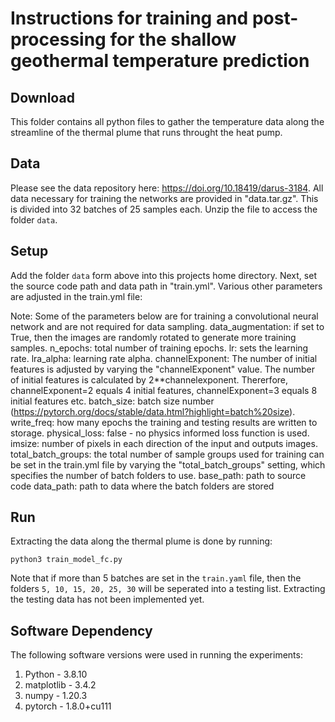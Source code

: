 # Instructions for training and post-processing for the shallow geothermal temperature prediction

## Download

This folder contains all python files to gather the temperature data along the streamline of the thermal plume that runs throught the heat pump.  

## Data

Please see the data repository here: https://doi.org/10.18419/darus-3184. 
All data necessary for training the networks are provided in "data.tar.gz". This is divided into 32 batches of 25 samples each. Unzip the file to access the folder `data`.

## Setup

Add the folder `data` form above into this projects home directory. Next, set the source code path and data path in "train.yml". Various other parameters are adjusted in the train.yml file:

Note: Some of the parameters below are for training a convolutional neural network and are not required for data sampling. 
data_augmentation: if set to True, then the images are randomly rotated to generate more training samples.
n_epochs: total number of training epochs.
lr: sets the learning rate.
lra_alpha: learning rate alpha.
channelExponent: The number of initial features is adjusted by varying the "channelExponent" value. The number of initial features is calculated by 2**channelexponent. Thererfore, channelExponent=2 equals 4 initial features, channelExponent=3 equals 8 initial features etc.
batch_size: batch size number (https://pytorch.org/docs/stable/data.html?highlight=batch%20size).
write_freq: how many epochs the training and testing results are written to storage.
physical_loss: false - no physics informed loss function is used.
imsize: number of pixels in each direction of the input and outputs images.
total_batch_groups: the total number of sample groups used for training can be set in the train.yml file by varying the "total_batch_groups" setting, which specifies the number of batch folders to use. 
base_path: path to source code
data_path: path to data where the batch folders are stored


## Run

Extracting the data along the thermal plume is done by running:
```
python3 train_model_fc.py
```
Note that if more than 5 batches are set in the `train.yaml` file, then the folders `5, 10, 15, 20, 25, 30` will be seperated into a testing list. Extracting the testing data has not been implemented yet. 


## Software Dependency

The following software versions were used in running the experiments:
1. Python - 3.8.10
2. matplotlib - 3.4.2
3. numpy - 1.20.3
4. pytorch - 1.8.0+cu111
